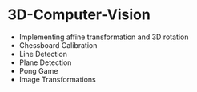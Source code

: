 # 3D-Computer-Vision
- Implementing affine transformation and 3D rotation
- Chessboard Calibration
- Line Detection
- Plane Detection
- Pong Game
- Image Transformations

